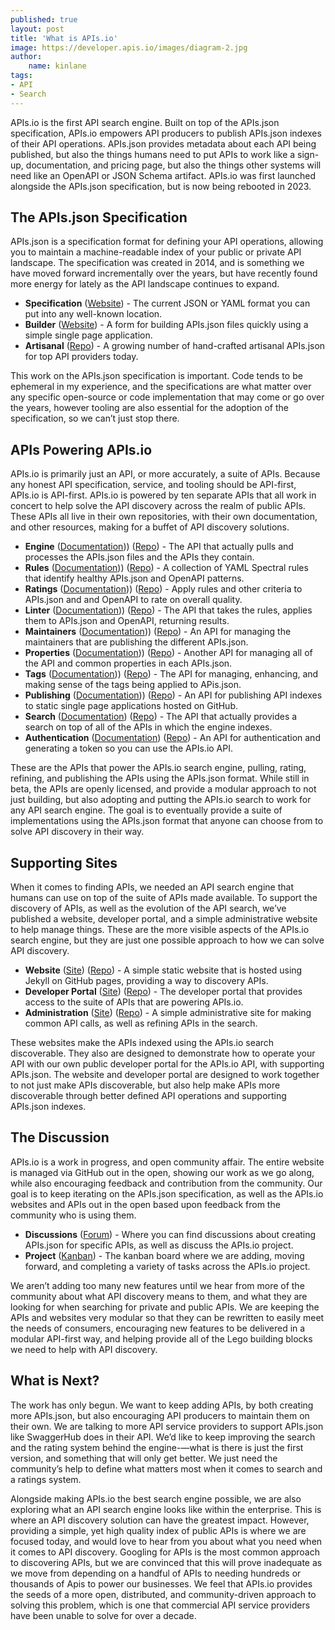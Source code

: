 ```yaml
---
published: true
layout: post
title: 'What is APIs.io'
image: https://developer.apis.io/images/diagram-2.jpg
author:
    name: kinlane
tags:
- API
- Search
---
```

APIs.io is the first API search engine. Built on top of the APIs.json specification, APIs.io empowers API producers to publish APIs.json indexes of their API operations. APIs.json provides metadata about each API being published, but also the things humans need to put APIs to work like a sign-up, documentation, and pricing page, but also the things other systems will need like an OpenAPI or JSON Schema artifact. APIs.io was first launched alongside the APIs.json specification, but is now being rebooted in 2023.

## The APIs.json Specification
APIs.json is a specification format for defining your API operations, allowing you to maintain a machine-readable index of your public or private API landscape. The specification was created in 2014, and is something we have moved forward incrementally over the years, but have recently found more energy for lately as the API landscape continues to expand.

-   **Specification** ([Website](https://apisjson.org/)) - The current JSON or YAML format you can put into any well-known location.
-   **Builder** ([Website](https://apisjson.org/%5D(http://builder.apisyaml.org/))) - A form for building APIs.json files quickly using a simple single page application.
-   **Artisanal** ([Repo](https://github.com/apis-json/artisanal)) - A growing number of hand-crafted artisanal APIs.json for top API providers today.

This work on the APIs.json specification is important. Code tends to be ephemeral in my experience, and the specifications are what matter over any specific open-source or code implementation that may come or go over the years, however tooling are also essential for the adoption of the specification, so we can’t just stop there.

## APIs Powering APIs.io
APIs.io is primarily just an API, or more accurately, a suite of APIs. Because any honest API specification, service, and tooling should be API-first, APIs.io is API-first. APIs.io is powered by ten separate APIs that all work in concert to help solve the API discovery across the realm of public APIs. These APIs all live in their own repositories, with their own documentation, and other resources, making for a buffet of API discovery solutions.

-   **Engine** ([Documentation](https://engine-docs.apis.io/))) ([Repo](https://github.com/api-search/engine-api)) - The API that actually pulls and processes the APIs.json files and the APIs they contain.
-   **Rules** ([Documentation](https://rules-docs.apis.io/))) ([Repo](https://github.com/api-search/rules-api)) - A collection of YAML Spectral rules that identify healthy APIs.json and OpenAPI patterns.
-   **Ratings** ([Documentation](https://ratings-docs.apis.io/))) ([Repo](https://github.com/api-search/ratings-api)) - Apply rules and other criteria to APIs.json and and OpenAPI to rate on overall quality.
-   **Linter** ([Documentation](https://linter-docs.apis.io/))) ([Repo](https://github.com/api-search/linter-api)) - The API that takes the rules, applies them to APIs.json and OpenAPI, returning results.
-   **Maintainers** ([Documentation](https://maintainers-docs.apis.io/))) ([Repo](https://github.com/api-search/maintainers-api)) - An API for managing the maintainers that are publishing the different APIs.json.
-   **Properties** ([Documentation](https://properties-docs.apis.io/))) ([Repo](https://github.com/api-search/properties-api)) - Another API for managing all of the API and common properties in each APIs.json.
-   **Tags** ([Documentation](https://tags-docs.apis.io/))) ([Repo](https://github.com/api-search/tags-api)) - The API for managing, enhancing, and making sense of the tags being applied to APis.json.
-   **Publishing** ([Documentation](https://publishing-docs.apis.io/))) ([Repo](https://github.com/api-search/publishing-api)) - An API for publishing API indexes to static single page applications hosted on GitHub.
-   **Search** ([Documentation](https://search-docs.apis.io/)) ([Repo](https://github.com/api-search/search-api)) - The API that actually provides a search on top of all of the APIs in which the engine indexes.
-   **Authentication** ([Documentation](https://auth-docs.apis.io/)) ([Repo](https://github.com/api-search/authentication-api)) - An API for authentication and generating a token so you can use the APIs.io API.

These are the APIs that power the APIs.io search engine, pulling, rating, refining, and publishing the APIs using the APIs.json format. While still in beta, the APIs are openly licensed, and provide a modular approach to not just building, but also adopting and putting the APIs.io search to work for any API search engine. The goal is to eventually provide a suite of implementations using the APIs.json format that anyone can choose from to solve API discovery in their way.

## Supporting Sites
When it comes to finding APIs, we needed an API search engine that humans can use on top of the suite of APIs made available. To support the discovery of APIs, as well as the evolution of the API search, we’ve published a website, developer portal, and a simple administrative website to help manage things. These are the more visible aspects of the APIs.io search engine, but they are just one possible approach to how we can solve API discovery.

-   **Website** ([Site](https://apis.io/)) ([Repo](https://github.com/api-search/web-site)) - A simple static website that is hosted using Jekyll on GitHub pages, providing a way to discovery APIs.
-   **Developer Portal** ([Site](https://developer.apis.io/)) ([Repo](https://github.com/api-search/developer-portal)) - The developer portal that provides access to the suite of APIs that are powering APIs.io.
-   **Administration** ([Site](https://admin.apis.io/)) ([Repo](https://github.com/api-search/admin)) - A simple administrative site for making common API calls, as well as refining APIs in the search.

These websites make the APIs indexed using the APIs.io search discoverable. They also are designed to demonstrate how to operate your API with our own public developer portal for the APIs.io API, with supporting APIs.json. The website and developer portal are designed to work together to not just make APIs discoverable, but also help make APIs more discoverable through better defined API operations and supporting APIs.json indexes.

## The Discussion
APIs.io is a work in progress, and open community affair. The entire website is managed via GitHub out in the open, showing our work as we go along, while also encouraging feedback and contribution from the community. Our goal is to keep iterating on the APIs.json specification, as well as the APIs.io websites and APIs out in the open based upon feedback from the community who is using them.

-   **Discussions** ([Forum](https://github.com/orgs/api-search/projects/1/views/1)) - Where you can find discussions about creating APIs.json for specific APIs, as well as discuss the APIs.io project.
-   **Project** ([Kanban](https://github.com/orgs/api-search/projects/1/views/1)) - The kanban board where we are adding, moving forward, and completing a variety of tasks across the APIs.io project.

We aren’t adding too many new features until we hear from more of the community about what API discovery means to them, and what they are looking for when searching for private and public APIs. We are keeping the APIs and websites very modular so that they can be rewritten to easily meet the needs of consumers, encouraging new features to be delivered in a modular API-first way, and helping provide all of the Lego building blocks we need to help with API discovery.

## What is Next?
The work has only begun. We want to keep adding APIs, by both creating more APIs.json, but also encouraging API producers to maintain them on their own. We are talking to more API service providers to support APIs.json like SwaggerHub does in their API. We’d like to keep improving the search and the rating system behind the engine-—what is there is just the first version, and something that will only get better. We just need the community’s help to define what matters most when it comes to search and a ratings system.

Alongside making APIs.io the best search engine possible, we are also exploring what an API search engine looks like within the enterprise. This is where an API discovery solution can have the greatest impact. However, providing a simple, yet high quality index of public APIs is where we are focused today, and would love to hear from you about what you need when it comes to API discovery. Googling for APIs is the most common approach to discovering APIs, but we are convinced that this will prove inadequate as we move from depending on a handful of APIs to needing hundreds or thousands of Apis to power our businesses. We feel that APIs.io provides the seeds of a more open, distributed, and community-driven approach to solving this problem, which is one that commercial API service providers have been unable to solve for over a decade.